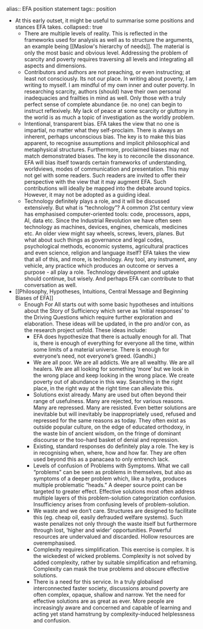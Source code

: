 alias:: EFA position statement
tags:: position

- At this early outset, it might be useful to summarise some positions and stances EFA takes.
  collapsed:: true
	- There are multiple levels of reality. This is reflected in the frameworks used for analysis as well as to structure the arguments, an example being [[Maslow's hierarchy of needs]]. The material is only the most basic and obvious level. Addressing the problem of scarcity and poverty requires traversing all levels and integrating all aspects and dimensions.
	- Contributors and authors are not preaching, or even instructing; at least not consciously. Its not our place. In writing about poverty, I am writing to myself. I am mindful of my own inner and outer poverty. In researching scarcity, authors (should) have their own personal inadequacies and frailties in mind as well. Only those with a truly perfect sense of complete abundance (ie. no one) can begin to instruct reflexively. My lack of peace at some scarcity or gluttony in the world is as much a topic of investigation as the worldly problem.
	- Intentional, transparent bias. 
	  EFA takes the view that no one is impartial, no matter what they self-proclaim. There is always an inherent, perhaps unconscious bias. The key is to make this bias apparent, to recognise assumptions and implicit philosophical and metaphysical structures. Furthermore, proclaimed biases may not match demonstrated biases. The key is to reconcile the dissonance. EFA will bias itself towards certain frameworks of understanding, worldviews, modes of communication and presentation. This may not gel with some readers. Such readers are invited to offer their perspective with the view that it may augment EFA. Such contributions will ideally be mapped into the debate around topics. However, it may not be adopted as a guiding ideal.
	- Technology definitely plays a role, and it will be discussed extensively. But what is “technology”? A common 21st century view has emphasised computer-oriented tools: code, processors, apps, AI, data etc. Since the Industrial Revolution we have often seen technology as machines, devices, engines, chemicals, medicines etc. An older view might say wheels, screws, levers, planes. But what about such things as governance and legal codes, psychological methods, economic systems, agricultural practices and even science, religion and language itself? EFA takes the view that all of this, and more, is technology. Any tool, any instrument, any vehicle, any practice which produces an outcome or serves a purpose - all play a role. Technology development and uptake should continue, but wisely. And perhaps EFA can contribute to that conversation as well.
- [[Philosophy, Hypotheses, Intuitions, Central Message and Beginning Biases of EFA]]
	- Enough For All starts out with some basic hypotheses and intuitions about the Story of Sufficiency which serve as ‘initial responses’ to the Driving Questions which require further exploration and elaboration. These ideas will be updated, in the pro and/or con, as the research project unfold. These ideas include:
		- EFA does hypothesize that there is actually enough for all. That is, there is enough of everything for everyone all the time, within some limits of a material universe. There is enough for everyone’s need, not everyone’s greed. (Gandhi.)
		- We are all poor. We are all addicts. We are all wealthy. We are all healers. We are all looking for something ‘more’ but we look in the wrong place and keep looking in the wrong place. We create poverty out of abundance in this way. Searching in the right place, in the right way at the right time can alleviate this.
		- Solutions exist already. Many are used but often beyond their range of usefulness. Many are rejected, for various reasons. Many are repressed. Many are resisted. Even better solutions are inevitable but will inevitably be inappropriately used, refused and repressed for the same reasons as today. They often exist as outside popular culture, on the edge of educated orthodoxy, in the waste bin of ancient wisdom, on the fringe of dominant discourse or the too-hard basket of denial and repression.
		- Existing, standard responses do definitely play a role. The key is in recognising when, where, how and how far. They are often used beyond this as a panacaea to only entrench lack.
		- Levels of confusion of Problems with Symptoms. What we call “problems” can be seen as problems in themselves, but also as symptoms of a deeper problem which, like a hydra, produces multiple problematic “heads.” A deeper source point can be targeted to greater effect. Effective solutions most often address multiple layers of this problem-solution categorization confusion. Insufficiency arises from confusing levels of problem-solution.
		- We waste and we don’t care. Structures are designed to facilitate this (eg. cheap oil, easily defrauded welfare systems). Such waste penalizes not only through the waste itself but furthermore through lost, ‘higher and wider’ opportunities. Powerful resources are undervalued and discarded. Hollow resources are overemphasised.
		- Complexity requires simplification. This exercise is complex. It is the wickedest of wicked problems. Complexity is not solved by added complexity, rather by suitable simplification and reframing. Complexity can mask the true problems and obscure effective solutions.
		- There is a need for this service. In a truly globalised interconnected faster society, discussions around poverty are often complex, opaque, shallow and narrow. Yet the need for effective solutions are as great as ever. More people are increasingly aware and concerned and capable of learning and acting yet stand hamstrung by complexity-induced helplessness and confusion.